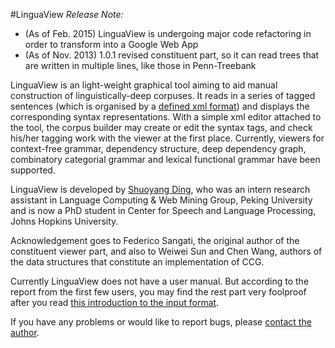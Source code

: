 #LinguaView
*Release Note:*

+ (As of Feb. 2015) LinguaView is undergoing major code refactoring in order to transform into a Google Web App
+ (As of Nov. 2013) 1.0.1 revised constituent part, so it can read trees that are written in multiple lines, like those in Penn-Treebank

LinguaView is an light-weight graphical tool aiming to aid manual construction of linguistically-deep corpuses.
It reads in a series of tagged sentences (which is organised by a [defined xml format](https://github.com/shuoyangd/LinguaView/blob/master/Input_Format_1_x.md)) and displays the corresponding syntax representations.
With a simple xml editor attached to the tool, the corpus builder may create or edit the syntax tags, and check his/her tagging work with the viewer at the first place.
Currently, viewers for context-free grammar, dependency structure, deep dependency graph, combinatory categorial grammar and lexical functional grammar have been supported.

LinguaView is developed by [Shuoyang Ding](mailto:shuoyangd@gmail.com), who was an intern research assistant in Language Computing & Web Mining Group, Peking University and is now a PhD student in Center for Speech and Language Processing, Johns Hopkins University.

Acknowledgement goes to Federico Sangati, the original author of the constituent viewer part, and also to Weiwei Sun and Chen Wang, authors of the data structures that constitute an implementation of CCG.

Currently LinguaView does not have a user manual.
But according to the report from the first few users, you may find the rest part very foolproof after you read [this introduction to the input format](https://github.com/shuoyangd/LinguaView/blob/master/Input_Format_1_x.md).

If you have any problems or would like to report bugs, please [contact the author](mailto:dsy100@gmail.com).
